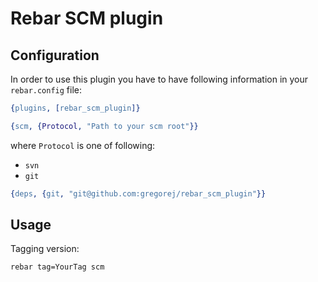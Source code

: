 Rebar SCM plugin
====================

Configuration
----------------------

In order to use this plugin you have to have following information in your ```rebar.config``` file:

```erlang
{plugins, [rebar_scm_plugin]}
```

```erlang
{scm, {Protocol, "Path to your scm root"}}
```
where ```Protocol``` is one of following:
* ```svn```
* ```git```

```erlang
{deps, {git, "git@github.com:gregorej/rebar_scm_plugin"}}
```


Usage
--------------------------------

Tagging version:

```sh
rebar tag=YourTag scm
```


